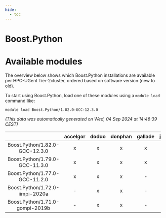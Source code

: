```yaml
---
hide:
  - toc
---
```


Boost.Python
============

# Available modules


The overview below shows which Boost.Python installations are available per HPC-UGent Tier-2cluster, ordered based on software version (new to old).

To start using Boost.Python, load one of these modules using a `module load` command like:

```shell
module load Boost.Python/1.82.0-GCC-12.3.0
```

*(This data was automatically generated on Wed, 04 Sep 2024 at 14:46:39 CEST)*  

| |accelgor|doduo|donphan|gallade|joltik|shinx|skitty|
| :---: | :---: | :---: | :---: | :---: | :---: | :---: | :---: |
|Boost.Python/1.82.0-GCC-12.3.0|x|x|x|x|x|x|x|
|Boost.Python/1.79.0-GCC-11.3.0|x|x|x|x|x|-|x|
|Boost.Python/1.77.0-GCC-11.2.0|x|x|x|-|x|-|x|
|Boost.Python/1.72.0-iimpi-2020a|-|x|x|-|x|-|x|
|Boost.Python/1.71.0-gompi-2019b|-|x|x|-|x|-|x|
